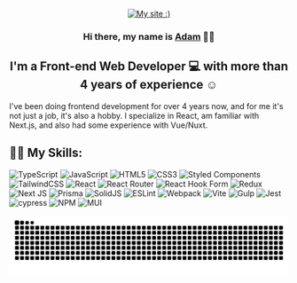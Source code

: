 <p align="center">
  <a href="https://mind-decay.github.io/" target="_blank" rel="noreferrer"><img src="https://i.pinimg.com/originals/bc/87/e5/bc87e5124f8d2cfe810d403adc96ad01.gif" alt="My site :)"></a>
</p>

<h3 align="center">
Hi there, my name is <a href="https://mind-decay.github.io/" target="_blank" rel="noreferrer">Adam</a> 👋🏻
</h3>

<h2 align="center">
I'm a Front-end Web Developer 💻 with more than 4 years of experience ☺️
</h2> 

I've been doing frontend development for over 4 years now, and for me it's not just a job, it's also a hobby. I specialize in React, am familiar with Next.js, and also had some experience with Vue/Nuxt.

## 💪🏻 My Skills:
![TypeScript](https://img.shields.io/badge/typescript-%23007ACC.svg?style=for-the-badge&logo=typescript&logoColor=white)
![JavaScript](https://img.shields.io/badge/javascript-%23323330.svg?style=for-the-badge&logo=javascript&logoColor=%23F7DF1E)
![HTML5](https://img.shields.io/badge/html5-%23E34F26.svg?style=for-the-badge&logo=html5&logoColor=white)
![CSS3](https://img.shields.io/badge/css3-%231572B6.svg?style=for-the-badge&logo=css3&logoColor=white)
![Styled Components](https://img.shields.io/badge/styled--components-DB7093?style=for-the-badge&logo=styled-components&logoColor=white)
![TailwindCSS](https://img.shields.io/badge/tailwindcss-%2338B2AC.svg?style=for-the-badge&logo=tailwind-css&logoColor=white)
![React](https://img.shields.io/badge/react-%2320232a.svg?style=for-the-badge&logo=react&logoColor=%2361DAFB)
![React Router](https://img.shields.io/badge/React_Router-CA4245?style=for-the-badge&logo=react-router&logoColor=white)
![React Hook Form](https://img.shields.io/badge/React%20Hook%20Form-%23EC5990.svg?style=for-the-badge&logo=reacthookform&logoColor=white)
![Redux](https://img.shields.io/badge/redux-%23593d88.svg?style=for-the-badge&logo=redux&logoColor=white)
![Next JS](https://img.shields.io/badge/Next-black?style=for-the-badge&logo=next.js&logoColor=white)
![Prisma](https://img.shields.io/badge/Prisma-3982CE?style=for-the-badge&logo=Prisma&logoColor=white)
![SolidJS](https://img.shields.io/badge/SolidJS-2c4f7c?style=for-the-badge&logo=solid&logoColor=c8c9cb)
![ESLint](https://img.shields.io/badge/ESLint-4B3263?style=for-the-badge&logo=eslint&logoColor=white)
![Webpack](https://img.shields.io/badge/webpack-%238DD6F9.svg?style=for-the-badge&logo=webpack&logoColor=black)
![Vite](https://img.shields.io/badge/vite-%23646CFF.svg?style=for-the-badge&logo=vite&logoColor=white)
![Gulp](https://img.shields.io/badge/GULP-%23CF4647.svg?style=for-the-badge&logo=gulp&logoColor=white)
![Jest](https://img.shields.io/badge/-jest-%23C21325?style=for-the-badge&logo=jest&logoColor=white)
![cypress](https://img.shields.io/badge/-cypress-%23E5E5E5?style=for-the-badge&logo=cypress&logoColor=058a5e)
![NPM](https://img.shields.io/badge/NPM-%23CB3837.svg?style=for-the-badge&logo=npm&logoColor=white)
![MUI](https://img.shields.io/badge/MUI-%230081CB.svg?style=for-the-badge&logo=mui&logoColor=white)

<picture>
  <source media="(prefers-color-scheme: dark)" srcset="https://github.com/mind-decay/mind-decay/blob/output/github-contribution-grid-snake-dark.svg" />
  <source media="(prefers-color-scheme: light)" srcset="https://github.com/mind-decay/mind-decay/blob/output/github-contribution-grid-snake.svg" />
  <img alt="github-snake" src="https://github.com/mind-decay/mind-decay/blob/output/github-contribution-grid-snake-dark.svg" />
</picture>
